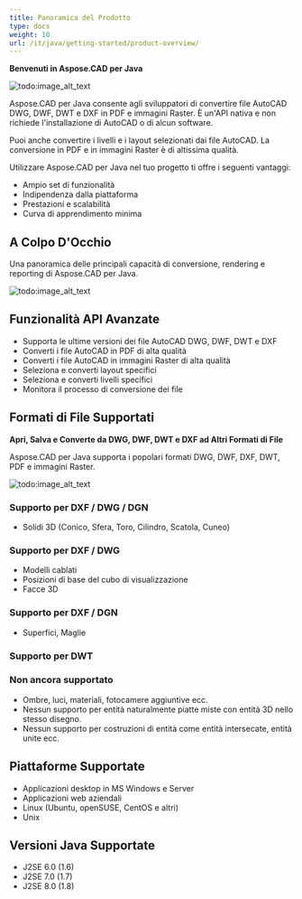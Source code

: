 ```yaml
---
title: Panoramica del Prodotto
type: docs
weight: 10
url: /it/java/getting-started/product-overview/
---
```


**Benvenuti in Aspose.CAD per Java**

![todo:image_alt_text](https://i.imgur.com/qHeCKck.png)

Aspose.CAD per Java consente agli sviluppatori di convertire file AutoCAD DWG, DWF, DWT e DXF in PDF e immagini Raster. È un'API nativa e non richiede l'installazione di AutoCAD o di alcun software.

Puoi anche convertire i livelli e i layout selezionati dai file AutoCAD. La conversione in PDF e in immagini Raster è di altissima qualità.

Utilizzare Aspose.CAD per Java nel tuo progetto ti offre i seguenti vantaggi:

- Ampio set di funzionalità
- Indipendenza dalla piattaforma
- Prestazioni e scalabilità
- Curva di apprendimento minima




## **A Colpo D'Occhio**
Una panoramica delle principali capacità di conversione, rendering e reporting di Aspose.CAD per Java.

![todo:image_alt_text](https://i.imgur.com/vLNnhkj.png)
## **Funzionalità API Avanzate**
- Supporta le ultime versioni dei file AutoCAD DWG, DWF, DWT e DXF
- Converti i file AutoCAD in PDF di alta qualità
- Converti i file AutoCAD in immagini Raster di alta qualità
- Seleziona e converti layout specifici
- Seleziona e converti livelli specifici
- Monitora il processo di conversione dei file
## **Formati di File Supportati**
**Apri, Salva e Converte da DWG, DWF, DWT e DXF ad Altri Formati di File**

Aspose.CAD per Java supporta i popolari formati DWG, DWF, DXF, DWT, PDF e immagini Raster.

![todo:image_alt_text](/_assets/java/product-overview_1.png)
### **Supporto per DXF / DWG / DGN**
- Solidi 3D (Conico, Sfera, Toro, Cilindro, Scatola, Cuneo)
### **Supporto per DXF / DWG**
- Modelli cablati
- Posizioni di base del cubo di visualizzazione
- Facce 3D
### **Supporto per DXF / DGN**
- Superfici, Maglie
### **Supporto per DWT**

### **Non ancora supportato**
- Ombre, luci, materiali, fotocamere aggiuntive ecc.
- Nessun supporto per entità naturalmente piatte miste con entità 3D nello stesso disegno.
- Nessun supporto per costruzioni di entità come entità intersecate, entità unite ecc.
## **Piattaforme Supportate**
- Applicazioni desktop in MS Windows e Server
- Applicazioni web aziendali
- Linux (Ubuntu, openSUSE, CentOS e altri)
- Unix
## **Versioni Java Supportate**
- J2SE 6.0 (1.6)
- J2SE 7.0 (1.7)
- J2SE 8.0 (1.8)
